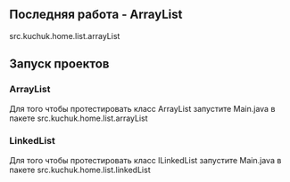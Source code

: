 
## Последняя работа - ArrayList
src.kuchuk.home.list.arrayList

## Запуск проектов

### ArrayList
Для того чтобы протестировать класс ArrayList запустите Main.java
в пакете src.kuchuk.home.list.arrayList

### LinkedList
Для того чтобы протестировать класс lLinkedList запустите Main.java 
в пакете src.kuchuk.home.list.linkedList
